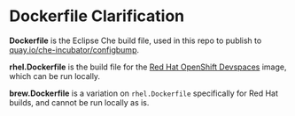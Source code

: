 # Dockerfile Clarification

**Dockerfile** is the Eclipse Che build file, used in this repo to publish to [quay.io/che-incubator/configbump](https://quay.io/repository/che-incubator/configbump?tab=tags).

**rhel.Dockerfile** is the build file for the [Red Hat OpenShift Devspaces](https://github.com/redhat-developer/devspaces-images/tree/devspaces-3-rhel-9/devspaces-configbump) image, which can be run locally.

**brew.Dockerfile** is a variation on `rhel.Dockerfile` specifically for Red Hat builds, and cannot be run locally as is.